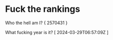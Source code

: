# Fuck the rankings

Who the hell am I?
{ 2570431 }

What fucking year is it?
[ 2024-03-29T06:57:09Z ]
